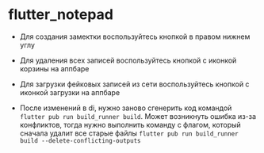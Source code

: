# flutter_notepad

- Для создания замектки воспользуйтесь кнопкой в правом нижнем углу

- Для удаления всех записей воспользуйтесь кнопкой с иконкой корзины на аппбаре

- Для загрузки фейковых записей из сети воспользуйтесь кнопкой с иконкой загрузки на аппбаре

- После изменений в di, нужно заново сгенерить код командой `flutter pub run build_runner build`. Может возникнуть ошибка из-за конфликтов, тогда нужно выполнить команду с флагом, который сначала удалит все старые файлы `flutter pub run build_runner build --delete-conflicting-outputs`
